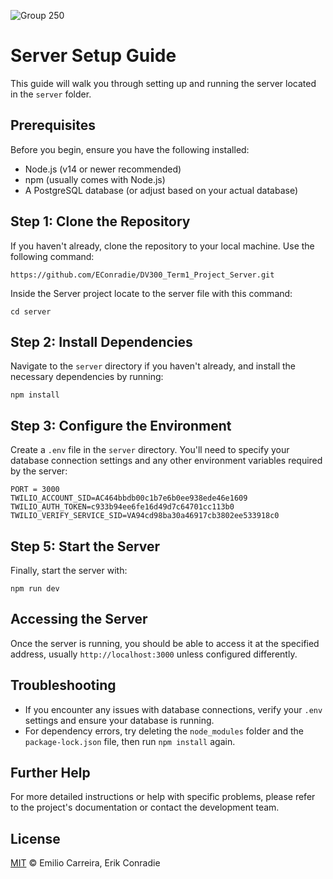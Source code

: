 ![Group 250](https://github.com/EConradie/DV300_Term1_Project_Server/assets/113447065/a31d3b68-be5b-4c52-8813-072a699bab47)

# Server Setup Guide

This guide will walk you through setting up and running the server located in the `server` folder.

## Prerequisites

Before you begin, ensure you have the following installed:
- Node.js (v14 or newer recommended)
- npm (usually comes with Node.js)
- A PostgreSQL database (or adjust based on your actual database)

## Step 1: Clone the Repository

If you haven't already, clone the repository to your local machine. Use the following command:
```
https://github.com/EConradie/DV300_Term1_Project_Server.git
```

Inside the Server project locate to the server file with this command:
```
cd server
```

## Step 2: Install Dependencies

Navigate to the `server` directory if you haven't already, and install the necessary dependencies by running:
```
npm install
```

## Step 3: Configure the Environment

Create a `.env` file in the `server` directory. You'll need to specify your database connection settings and any other environment variables required by the server:
```
PORT = 3000
TWILIO_ACCOUNT_SID=AC464bbdb00c1b7e6b0ee938ede46e1609
TWILIO_AUTH_TOKEN=c933b94ee6fe16d49d7c64701cc113b0
TWILIO_VERIFY_SERVICE_SID=VA94cd98ba30a46917cb3802ee533918c0
```

## Step 5: Start the Server

Finally, start the server with:
```
npm run dev
```

## Accessing the Server

Once the server is running, you should be able to access it at the specified address, usually `http://localhost:3000` unless configured differently.

## Troubleshooting

- If you encounter any issues with database connections, verify your `.env` settings and ensure your database is running.
- For dependency errors, try deleting the `node_modules` folder and the `package-lock.json` file, then run `npm install` again.

## Further Help

For more detailed instructions or help with specific problems, please refer to the project's documentation or contact the development team.

## License

[MIT](LICENSE) © Emilio Carreira, Erik Conradie























